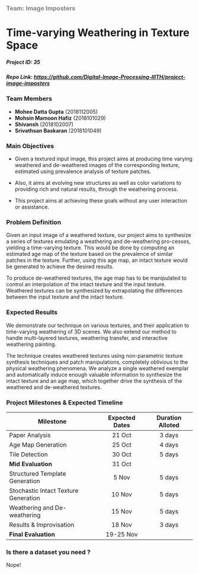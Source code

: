### <span style="color:gray">Team: Image Imposters</span>

# Time-varying Weathering in Texture Space 

##### Project ID: 35

##### Repo Link: https://github.com/Digital-Image-Processing-IIITH/project-image-imposters



### Team Members

- **Mohee Datta Gupta** (2018112005)
- **Mohsin Mamoon Hafiz** (2018101029)
- **Shivansh** (2018102007)
- **Srivathsan Baskaran** (2018101049)



### Main Objectives

- Given a textured input image, this project aims at producing time varying weathered and de-weathered images of the corresponding texture, estimated using prevalence analysis of texture patches.

- Also, it aims at evolving new structures as well as color variations to providing rich and natural results, through the weathering process.

- This project aims at achieving these goals without any user interaction or assistance.



### Problem Definition

Given an input image of a weathered texture, our project aims to synthesize a series of textures emulating a weathering and de-weathering pro-cesses, yielding a time-varying texture. This would be done by computing an estimated age map of the texture based on the prevalence of similar patches in the texture. Further, using this age map, an intact texture would be generated to achieve the desired results. 

To produce de-weathered textures, the age map has to be manipulated to control an interpolation of the intact texture and the input texture. Weathered textures can be synthesized by extrapolating the differences between the input texture and the intact texture.



### Expected Results

We demonstrate our technique on various textures, and their application to time-varying weathering of 3D scenes. We also extend our method to handle multi-layered textures, weathering transfer, and interactive weathering painting.

The technique creates weathered textures using non-parametric texture synthesis techniques and patch manipulations, completely oblivious to the physical weathering phenomena. We analyze a single weathered exemplar and automatically induce enough valuable information to synthesize the intact texture and an age map, which together drive the synthesis of the weathered and de-weathered textures.



### Project Milestones & Expected Timeline

| Milestone                            | Expected Dates | Duration Alloted |
| ------------------------------------ | :------------: | :--------------: |
| Paper Analysis                       |     21 Oct     |      3 days      |
| Age Map Generation                   |     25 Oct     |      4 days      |
| Tile Detection                       |     30 Oct     |      5 days      |
| **Mid Evaluation**                   |     31 Oct     |                  |
| Structured Template Generation       |     5 Nov      |      5 days      |
| Stochastic Intact Texture Generation |     10 Nov     |      5 days      |
| Weathering and De-weathering         |     15 Nov     |      5 days      |
| Results & Improvisation              |     18 Nov     |      3 days      |
| **Final Evaluation**                 |   19-25 Nov    |                  |



### Is there a dataset you need ? 

Nope!